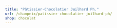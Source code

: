 ```yaml
---
title: "Pâtissier-Chocolatier Juilhard Ph."
url: /champeix/patissier-chocolatier-juilhard-ph/
shop: chocolat
---
```

